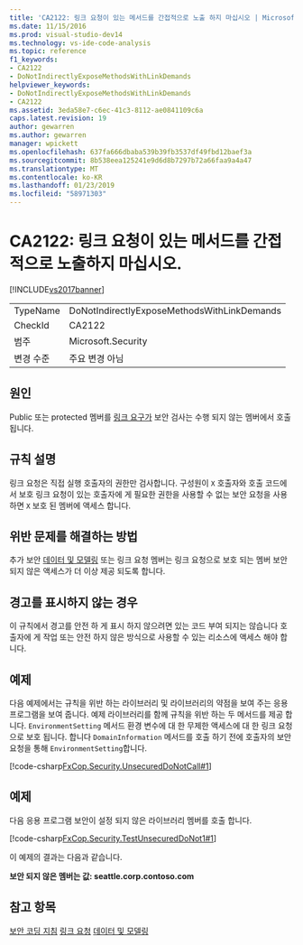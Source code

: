 ```yaml
---
title: 'CA2122: 링크 요청이 있는 메서드를 간접적으로 노출 하지 마십시오 | Microsoft Docs'
ms.date: 11/15/2016
ms.prod: visual-studio-dev14
ms.technology: vs-ide-code-analysis
ms.topic: reference
f1_keywords:
- CA2122
- DoNotIndirectlyExposeMethodsWithLinkDemands
helpviewer_keywords:
- DoNotIndirectlyExposeMethodsWithLinkDemands
- CA2122
ms.assetid: 3eda58e7-c6ec-41c3-8112-ae0841109c6a
caps.latest.revision: 19
author: gewarren
ms.author: gewarren
manager: wpickett
ms.openlocfilehash: 637fa666dbaba539b39fb3537df49fbd12baef3a
ms.sourcegitcommit: 8b538eea125241e9d6d8b7297b72a66faa9a4a47
ms.translationtype: MT
ms.contentlocale: ko-KR
ms.lasthandoff: 01/23/2019
ms.locfileid: "58971303"
---
```

# <a name="ca2122-do-not-indirectly-expose-methods-with-link-demands"></a>CA2122: 링크 요청이 있는 메서드를 간접적으로 노출하지 마십시오.
[!INCLUDE[vs2017banner](../includes/vs2017banner.md)]

|||
|-|-|
|TypeName|DoNotIndirectlyExposeMethodsWithLinkDemands|
|CheckId|CA2122|
|범주|Microsoft.Security|
|변경 수준|주요 변경 아님|

## <a name="cause"></a>원인
 Public 또는 protected 멤버를 [링크 요구가](http://msdn.microsoft.com/library/a33fd5f9-2de9-4653-a4f0-d9df25082c4d) 보안 검사는 수행 되지 않는 멤버에서 호출 됩니다.

## <a name="rule-description"></a>규칙 설명
 링크 요청은 직접 실행 호출자의 권한만 검사합니다. 구성원이 `X` 호출자와 호출 코드에서 보호 링크 요청이 있는 호출자에 게 필요한 권한을 사용할 수 없는 보안 요청을 사용 하면 `X` 보호 된 멤버에 액세스 합니다.

## <a name="how-to-fix-violations"></a>위반 문제를 해결하는 방법
 추가 보안 [데이터 및 모델링](http://msdn.microsoft.com/library/8c37635d-e2c1-4b64-a258-61d9e87405e6) 또는 링크 요청 멤버는 링크 요청으로 보호 되는 멤버 보안 되지 않은 액세스가 더 이상 제공 되도록 합니다.

## <a name="when-to-suppress-warnings"></a>경고를 표시하지 않는 경우
 이 규칙에서 경고를 안전 하 게 표시 하지 않으려면 있는 코드 부여 되지는 않습니다 호출자에 게 작업 또는 안전 하지 않은 방식으로 사용할 수 있는 리소스에 액세스 해야 합니다.

## <a name="example"></a>예제
 다음 예제에서는 규칙을 위반 하는 라이브러리 및 라이브러리의 약점을 보여 주는 응용 프로그램을 보여 줍니다. 예제 라이브러리를 함께 규칙을 위반 하는 두 메서드를 제공 합니다. `EnvironmentSetting` 메서드 환경 변수에 대 한 무제한 액세스에 대 한 링크 요청으로 보호 됩니다. 합니다 `DomainInformation` 메서드를 호출 하기 전에 호출자의 보안 요청을 통해 `EnvironmentSetting`합니다.

 [!code-csharp[FxCop.Security.UnsecuredDoNotCall#1](../snippets/csharp/VS_Snippets_CodeAnalysis/FxCop.Security.UnsecuredDoNotCall/cs/FxCop.Security.UnsecuredDoNotCall.cs#1)]

## <a name="example"></a>예제
 다음 응용 프로그램 보안이 설정 되지 않은 라이브러리 멤버를 호출 합니다.

 [!code-csharp[FxCop.Security.TestUnsecuredDoNot1#1](../snippets/csharp/VS_Snippets_CodeAnalysis/FxCop.Security.TestUnsecuredDoNot1/cs/FxCop.Security.TestUnsecuredDoNot1.cs#1)]

 이 예제의 결과는 다음과 같습니다.

 **보안 되지 않은 멤버는 값: seattle.corp.contoso.com**
## <a name="see-also"></a>참고 항목
 [보안 코딩 지침](http://msdn.microsoft.com/library/4f882d94-262b-4494-b0a6-ba9ba1f5f177) [링크 요청](http://msdn.microsoft.com/library/a33fd5f9-2de9-4653-a4f0-d9df25082c4d) [데이터 및 모델링](http://msdn.microsoft.com/library/8c37635d-e2c1-4b64-a258-61d9e87405e6)
